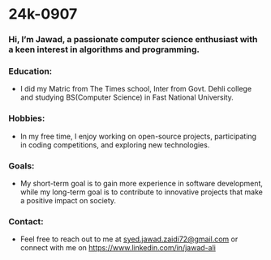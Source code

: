 # 24k-0907
### Hi, I’m Jawad, a passionate computer science enthusiast with a keen interest in algorithms and programming.
### Education:
- I did my Matric from The Times school, Inter from Govt. Dehli college and studying BS(Computer Science) in Fast National University.
### Hobbies:
- In my free time, I enjoy working on open-source projects, participating in coding competitions, and exploring new technologies.
### Goals:
- My short-term goal is to gain more experience in software development, while my long-term goal is to contribute to innovative projects that make a positive impact on society.
### Contact:
- Feel free to reach out to me at syed.jawad.zaidi72@gmail.com or connect with me on https://www.linkedin.com/in/jawad-ali
